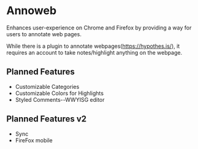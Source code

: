 # Annoweb
Enhances user-experience on Chrome and Firefox by providing a way for users to annotate web pages.

While there is a plugin to annotate webpages(https://hypothes.is/), it requires an account to take notes/highlight anything on the webpage.
## Planned Features
<ul>
  <li>
    Customizable Categories
  </li>
    <li>
    Customizable Colors for Highlights
  </li>
  <li>
    Styled Comments--WWYISG editor
  </li>
</ul>

## Planned Features v2
<ul>
  <li>
    Sync
      <li>
        FireFox mobile
      </li>
  </li>
</ul>
